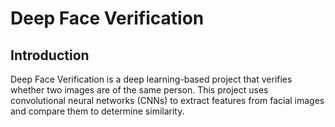 # Deep Face Verification
## Introduction
Deep Face Verification is a deep learning-based project that verifies whether two images are of the same person. This project uses convolutional neural networks (CNNs) to extract features from facial images and compare them to determine similarity.

